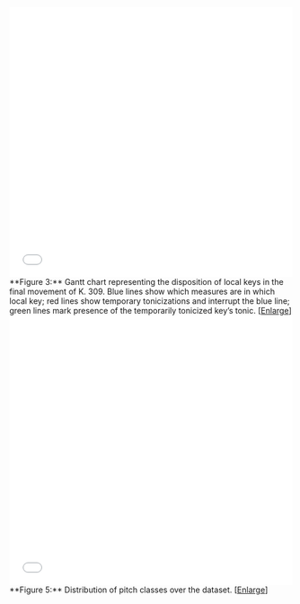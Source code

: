 <iframe id="igraph" scrolling="no" style="border:none;" seamless="seamless" src="03.html" height="480" width="100%"></iframe>
**Figure 3:** Gantt chart representing the disposition of local keys in the final movement of K. 309. Blue lines show which measures are in which local key; red lines show temporary tonicizations and interrupt the blue line; green lines mark presence of the temporarily tonicized key’s tonic. [<a href="03.html" target=_blank>Enlarge</a>]

<iframe id="igraph" scrolling="no" style="border:none;" seamless="seamless" src="05.html" height="480" width="100%"></iframe>
**Figure 5:** Distribution of pitch classes over the dataset. [<a href="05.html" target=_blank>Enlarge</a>]

